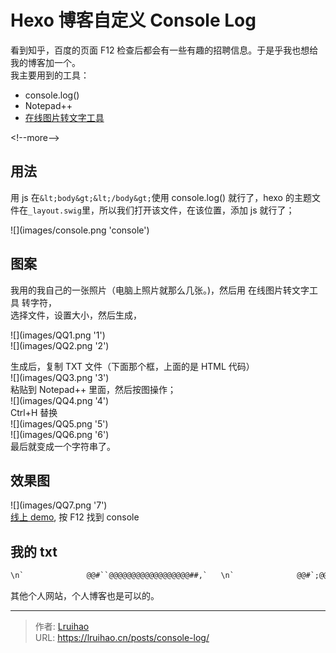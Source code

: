 # Hexo 博客自定义 Console Log


看到知乎，百度的页面 F12 检查后都会有一些有趣的招聘信息。于是乎我也想给我的博客加一个。  
我主要用到的工具：

- console.log()
- Notepad&#43;&#43;
- [在线图片转文字工具](http://picascii.com)

&lt;!--more--&gt;

## 用法

用 js 在`&lt;body&gt;&lt;/body&gt;`使用 console.log() 就行了，hexo 的主题文件在`_layout.swig`里，所以我们打开该文件，在该位置，添加 js 就行了；

![](images/console.png &#39;console&#39;)

## 图案

我用的我自己的一张照片（电脑上照片就那么几张。)，然后用 在线图片转文字工具 转字符，  
选择文件，设置大小，然后生成，

![](images/QQ1.png &#39;1&#39;)  
![](images/QQ2.png &#39;2&#39;)

生成后，复制 TXT 文件（下面那个框，上面的是 HTML 代码）  
![](images/QQ3.png &#39;3&#39;)  
粘贴到 Notepad&#43;&#43; 里面，然后按图操作；  
![](images/QQ4.png &#39;4&#39;)  
Ctrl&#43;H 替换  
![](images/QQ5.png &#39;5&#39;)  
![](images/QQ6.png &#39;6&#39;)  
最后就变成一个字符串了。

## 效果图

![](images/QQ7.png &#39;7&#39;)  
[线上 demo](https://lruihao.cn), 按 F12 找到 console

## 我的 txt

```````````````````txt
\n`              @@#``@@@@@@@@@@@@@@@@@@##,`   \n`              @@#`;@@@@@@@@@@@@@@@@@@@&#39;:&#39;   \n`              @@#`@@@@@@@@@@@@@@@@@@@#&#43;#;`  \n`              @@#`@@@@@@@@@@@@@@@@@@###@&#39;.  \n`              @@&#43;.@@@@@@@@@@@@@@@@@@@@@##,  \n`              @@#,@@@@@@@@@@@@@@@@@@@@@@#,  \n`              #@#:@@@@@@@@@@@@@@@@@@@@@@@,  \n`              #@#&#39;@@@@@@@@@@@@@@@@@@@@@@@.  \n`              &#43;@#;@@@@@@@@@@@@@@@@@@@@@@#   \n`          `;: ;@#&#39;@@@@@@@@@@@@@@@@@@&#43;&#39;&#43;@&#39;   \n`    `,,;&#39;;&#39;&#43;&#39;;&#39;@@&#43;:@@@@@@@@@@@@##@#&#39;,.:#;   \n,, ``    ``..,:;@@#&#39;@@@@@@@@#####@@@@#:`:.   \n`       `````:&#43;&#43;@@@@@@@@@@@@@###@@@@#&#43;,..    \n        ``````.#@@@@@@@@@@@@@@#@@@#&#43;&#43;#&#39;``    \n`    ```.,,:,.`:@@@@@@@@@@@@@###@@@##&#39;.`     \n``..`````..,::;&#43;@@@@@@@@@@@@#&#43;`::&#43;##&#39;`.      \n`      ````.```,@@@@@@@@@@@##;``.,&#39;;` `      \n``.;@@@@@@@@@@@@@@@@@@@@@@###;``..``````     \n#@@@@@@@@@@@@@@@@@@@@@@@@##@#;``,``,.``      \n@@@@@@@@@@@@@@@@@@@.`````..``.. &#43;` `:`       \n@&#43;&#39;&#39;&#43;&#43;#####@@#`.@@@``````` ` `,```  ``       \n&#39;;;;;&#39;&#43;##&#43;&#39;&#43;.`;&#43;@@@,..```` `` :,.            \n;::,,:;&#43;#&#43;&#43;``,,#@@@&#39;..``````` ,`.``          \n;,,,,...&#39;#.,,..#@@@#,,.`````` .````          \n:,,,,....`,::;&#39;&#39;&#43;#@#;,..`````````.``         \n:,,,.....&#39;##&#43;&#43;&#39;&#39;&#39;;:&#43;&#39;:,.`..,,...`            \n:,,,...#####&#43;&#39;&#43;#@@@&#39;.&#39;;&#43;:.  ` ``             \n;,,.`&#39;####&#39;#,`.`&#43;@@@&#43;&#39;``` `.`                \n;,.`#@@@#&#43;:&#39;&#43;&#43;&#43;##&#43;@##@,,,,`                  \n&#39;,.#@@###&#39;&#39;&#39;&#39;;:,.```,&#43;#.                     \n&#43;,#@@@####;,,..```````````````         `.:,::\n&#43;@@@@###&#43;;,,..``````````````````          `.,\n#@@@##&#43;&#39;,,,........``````````````            \n@@@@#&#43;:,,,,`........``````````               \n@@@#&#43;:,,,,.`````.....``````````           `` \n@@##&#39;:,......`````....```  `````          ```\n@@@#&#39;:,....,..``````..````    ```         ```\n@@@#&#39;,....,,,..```````````     ```         ..\n@@@#,.....,,,,.``  ````````   ``````         \n@@@&#43;....,,,,,..`````````````   ``````````    \n@@@:....,,,,.LiRuihao````````  ```````````` \n#@@,....,,,,.Always Be Yourself !````````````\n,##,,...,::,.````````````..``````   `......``\n,&#39;#,,..,,:::.`````````........``````   `.,,..\n\n 你好！\n 欢迎进入什么都不会的李瑞豪的个人网站！\nhttps://lruihao.cn\nhttps://www.lruihao.cn\nhttps://lruihao.github.io\nhttps://liruihao.coding.me\n\n\n\n
```````````````````

其他个人网站，个人博客也是可以的。


---

> 作者: [Lruihao](https://github.com/Lruihao)  
> URL: https://lruihao.cn/posts/console-log/  

